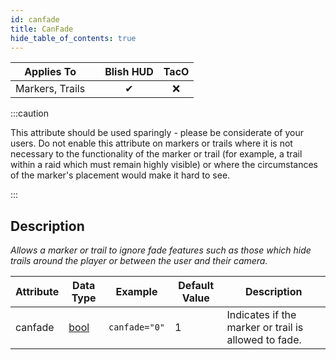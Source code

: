 ```yaml
---
id: canfade
title: CanFade
hide_table_of_contents: true
---
```


| Applies To | | Blish HUD | TacO |
|-|-|-|-|
| <center>Markers, Trails</center> | | <center>✔</center> | <center>❌</center> |

:::caution

This attribute should be used sparingly - please be considerate of your users.  Do not enable this attribute on markers or trails where it is not necessary to the functionality of the marker or trail (for example, a trail within a raid which must remain highly visible) or where the circumstances of the marker's placement would make it hard to see.

:::

## Description

*Allows a marker or trail to ignore fade features such as those which hide trails around the player or between the user and their camera.*

| Attribute | Data Type | Example | Default Value | Description |
|-|-|-|-|-|
| canfade | [bool](../datatypes/bool) | `canfade="0"` | 1 | Indicates if the marker or trail is allowed to fade. |